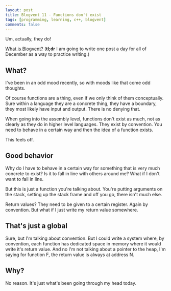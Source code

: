 ```yaml
---
layout: post
title: Blogvent 11 - Functions don't exist
tags: [programming, learning, c++, blogvent]
comments: false
---
```


Um, actually, they do!

[What is Blogvent?](/2022-11-27-blogvent-calendar/) (**tl;dr** I am going to write one post a day for all of December as a way to practice writing.)

## What?

I've been in an odd mood recently, so with moods like that come odd thoughts.

Of course functions are a thing, even if we only think of them conceptually. Sure within a language they are a concrete thing, they have a boundary, they most likely have input and output. There is no denying that.

When going into the assembly level, functions don't exist as much, not as clearly as they do in higher level languages. They exist by convention. You need to behave in a certain way and then the idea of a function exists.

This feels off.

## Good behavior

Why do I have to behave in a certain way for something that is very much concrete to exist? Is it to fall in line with others around me? What if I don't want to fall in line.

But this is just a function you're talking about. You're putting arguments on the stack, setting up the stack frame and off you go, there isn't much else.

Return values? They need to be given to a certain register. Again by convention. But what if I just write my return value somewhere.

## That's just a global

Sure, but I'm talking about convention. But I could write a system where, by convention, each function has dedicated space in memory where it would write it's return value. And no I'm not talking about a pointer to the heap, I'm saying for function F, the return value is always at address N.

## Why?

No reason. It's just what's been going through my head today.